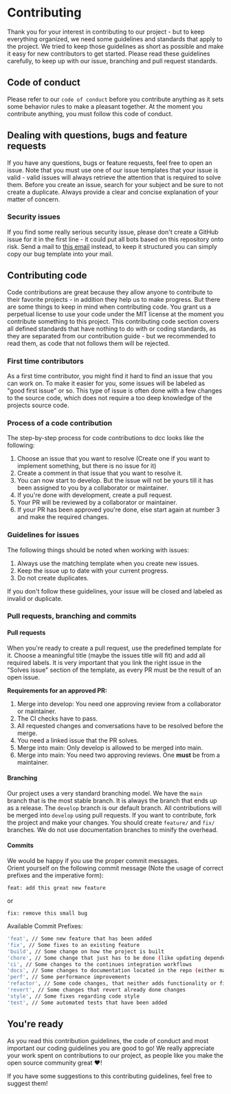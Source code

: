 # Contributing

Thank you for your interest in contributing to our project - but to keep everything organized, we need some guidelines
and standards that apply to the project.
We tried to keep those guidelines as short as possible and make it easy for new contributors to get started. Please read
these guidelines carefully, to keep up with our issue, branching and pull request standards.

## Code of conduct

Please refer to our `code of conduct` before you contribute anything as it sets
some behavior rules to make a pleasant together. At the moment you contribute anything, you must follow this code of
conduct.

## Dealing with questions, bugs and feature requests

If you have any questions, bugs or feature requests, feel free to open an issue.
Note that you must use one of our issue templates that your issue is valid - valid issues will always retrieve the
attention that is required to solve them.
Before you create an issue, search for your subject and be sure to not create a duplicate. Always provide a clear and
concise explanation of your matter of concern.

### Security issues

If you find some really serious security issue, please don't create a GitHub issue for it in the first line - it could
put all bots based on this repository onto risk.
Send a mail to [this email][email] instead, to keep it structured you can simply copy our bug template into your
mail.

## Contributing code

Code contributions are great because they allow anyone to contribute to their favorite projects - in addition they help
us to make progress. But there are some things to keep in mind when contributing code. You grant us a perpetual license
to use your code under the MIT license at the moment you contribute something to this project. This contributing code
section covers all defined standards that have nothing to do with or coding standards, as they are separated from our
contribution guide - but we recommended to read them, as code that not follows them will be rejected.

### First time contributors

As a first time contributor, you might find it hard to find an issue that you can work on. To make it easier for you,
some issues will be labeled as "good first issue" or so.
This type of issue is often done with a few changes to the source code, which does not require a too deep knowledge of
the projects source code.

### Process of a code contribution

The step-by-step process for code contributions to dcc looks like the following:

1. Choose an issue that you want to resolve (Create one if you want to implement something, but there is no issue for
   it)
2. Create a comment in that issue that you want to resolve it.
3. You can now start to develop. But the issue will not be yours till it has been assigned to you by a collaborator or
   maintainer.
4. If you're done with development, create a pull request.
5. Your PR will be reviewed by a collaborator or maintainer.
6. If your PR has been approved you're done, else start again at number 3 and make the required changes.

### Guidelines for issues

The following things should be noted when working with issues:

1. Always use the matching template when you create new issues.
2. Keep the issue up to date with your current progress.
3. Do not create duplicates.

If you don't follow these guidelines, your issue will be closed and labeled as invalid or duplicate.

### Pull requests, branching and commits

#### Pull requests

When you're ready to create a pull request, use the predefined template for it. Choose a meaningful title (maybe the
issues title will fit) and add all required labels.
It is very important that you link the right issue in the "Solves issue" section of the template, as every PR must be
the result of an open issue.

**Requirements for an approved PR:**

1. Merge into develop: You need one approving review from a collaborator or maintainer.
2. The CI checks have to pass.
3. All requested changes and conversations have to be resolved before the merge.
4. You need a linked issue that the PR solves.
5. Merge into main: Only develop is allowed to be merged into main.
6. Merge into main: You need two approving reviews. One **must** be from a maintainer.

#### Branching

Our project uses a very standard branching model. We have the `main` branch that is the most stable branch. It is always
the branch that ends up as a release.
The `develop` branch is our default branch. All contributions will be merged into `develop` using pull requests. If you
want to contribute, fork the project and make your changes. You should create `feature/` and `fix/` branches. We do not
use
documentation branches to minify the overhead.

#### Commits

We would be happy if you use the proper commit messages.  
Orient yourself on the following commit message (Note the usage of correct prefixes and the imperative form):

```
feat: add this great new feature
```

or

```
fix: remove this small bug
```

Available Commit Prefixes:

```bash
'feat', // Some new feature that has been added
'fix', // Some fixes to an existing feature
'build', // Some change on how the project is built
'chore', // Some change that just has to be done (like updating dependencies)
'ci', // Some changes to the continues integration workflows
'docs', // Some changes to documentation located in the repo (either markdown files or code DocBlocks)
'perf', // Some performance improvements
'refactor', // Some code changes, that neither adds functionality or fixes a bug
'revert', // Some changes that revert already done changes
'style', // Some fixes regarding code style
'test', // Some automated tests that have been added
```

## You're ready

As you read this contribution guidelines, the code of conduct and most important our coding guidelines you are good to
go!
We really appreciate your work spent on contributions to our project, as people like you make the open source community
great :heart:!

If you have some suggestions to this contributing guidelines, feel free to suggest them!

<!-- Variables -->

[email]: mailto:security@lazybytez.de
